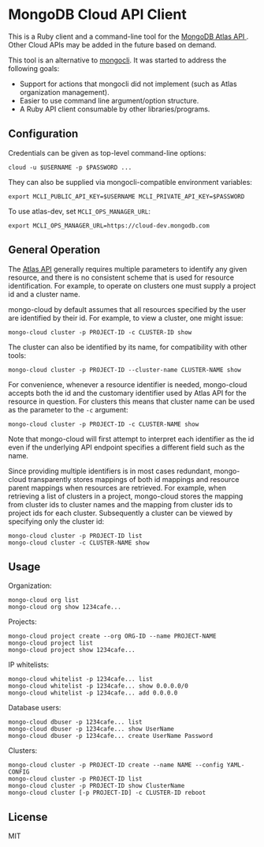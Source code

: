# MongoDB Cloud API Client

This is a Ruby client and a command-line tool for the [MongoDB Atlas API
](https://docs.atlas.mongodb.com/api/). Other Cloud APIs may be added in the
future based on demand.

This tool is an alternative to [mongocli](https://github.com/mongodb/mongocli).
It was started to address the following goals:

- Support for actions that mongocli did not implement (such as Atlas
organization management).
- Easier to use command line argument/option structure.
- A Ruby API client consumable by other libraries/programs.

## Configuration

Credentials can be given as top-level command-line options:

    cloud -u $USERNAME -p $PASSWORD ...

They can also be supplied via mongocli-compatible environment variables:

    export MCLI_PUBLIC_API_KEY=$USERNAME MCLI_PRIVATE_API_KEY=$PASSWORD

To use atlas-dev, set `MCLI_OPS_MANAGER_URL`:

    export MCLI_OPS_MANAGER_URL=https://cloud-dev.mongodb.com

## General Operation

The [Atlas API](https://docs.atlas.mongodb.com/reference/api-resources/)
generally requires multiple parameters to identify any given resource,
and there is no consistent scheme that is used for resource identification.
For example, to operate on clusters one must supply a project id and a
cluster name.

mongo-cloud by default assumes that all resources specified by the user are
identified by their id. For example, to view a cluster, one might issue:

    mongo-cloud cluster -p PROJECT-ID -c CLUSTER-ID show

The cluster can also be identified by its name, for compatibility with
other tools:

    mongo-cloud cluster -p PROJECT-ID --cluster-name CLUSTER-NAME show

For convenience, whenever a resource identifier is needed, mongo-cloud
accepts both the id and the customary identifier used by Atlas API for the
resource in question. For clusters this means that cluster name can be used
as the parameter to the `-c` argument:

    mongo-cloud cluster -p PROJECT-ID -c CLUSTER-NAME show

Note that mongo-cloud will first attempt to interpret each identifier as the
id even if the underlying API endpoint specifies a different field such as
the name.

Since providing multiple identifiers is in most cases redundant, mongo-cloud
transparently stores mappings of both id mappings and resource parent
mappings when resources are retrieved. For example, when retrieving a list
of clusters in a project, mongo-cloud stores the mapping from cluster ids to
cluster names and the mapping from cluster ids to project ids for each cluster.
Subsequently a cluster can be viewed by specifying only the cluster id:

    mongo-cloud cluster -p PROJECT-ID list
    mongo-cloud cluster -c CLUSTER-NAME show

## Usage

Organization:

    mongo-cloud org list
    mongo-cloud org show 1234cafe...

Projects:

    mongo-cloud project create --org ORG-ID --name PROJECT-NAME
    mongo-cloud project list
    mongo-cloud project show 1234cafe...

IP whitelists:

    mongo-cloud whitelist -p 1234cafe... list
    mongo-cloud whitelist -p 1234cafe... show 0.0.0.0/0
    mongo-cloud whitelist -p 1234cafe... add 0.0.0.0

Database users:

    mongo-cloud dbuser -p 1234cafe... list
    mongo-cloud dbuser -p 1234cafe... show UserName
    mongo-cloud dbuser -p 1234cafe... create UserName Password

Clusters:

    mongo-cloud cluster -p PROJECT-ID create --name NAME --config YAML-CONFIG
    mongo-cloud cluster -p PROJECT-ID list
    mongo-cloud cluster -p PROJECT-ID show ClusterName
    mongo-cloud cluster [-p PROJECT-ID] -c CLUSTER-ID reboot

## License

MIT
